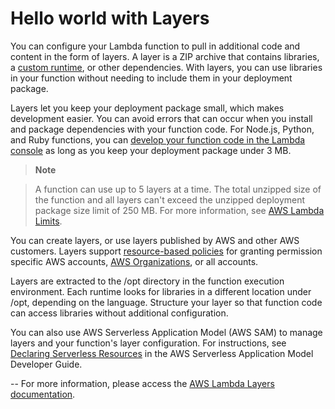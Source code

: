# Hello world with Layers

You can configure your Lambda function to pull in additional code and content in the form of layers. A layer is a ZIP archive that contains libraries, a [custom runtime](https://docs.aws.amazon.com/lambda/latest/dg/runtimes-custom.html), or other dependencies. With layers, you can use libraries in your function without needing to include them in your deployment package.

Layers let you keep your deployment package small, which makes development easier. You can avoid errors that can occur when you install and package dependencies with your function code. For Node.js, Python, and Ruby functions, you can [develop your function code in the Lambda console](https://docs.aws.amazon.com/lambda/latest/dg/code-editor.html) as long as you keep your deployment package under 3 MB.

>**Note**

>A function can use up to 5 layers at a time. The total unzipped size of the function and all layers can't exceed the unzipped deployment package size limit of 250 MB. For more information, see [AWS Lambda Limits](https://docs.aws.amazon.com/lambda/latest/dg/limits.html).

You can create layers, or use layers published by AWS and other AWS customers. Layers support [resource-based policies](https://docs.aws.amazon.com/lambda/latest/dg/configuration-layers.html#configuration-layers-permissions) for granting permission specific AWS accounts, [AWS Organizations](https://docs.aws.amazon.com/organizations/latest/userguide/), or all accounts.

Layers are extracted to the /opt directory in the function execution environment. Each runtime looks for libraries in a different location under /opt, depending on the language. Structure your layer so that function code can access libraries without additional configuration.

You can also use AWS Serverless Application Model (AWS SAM) to manage layers and your function's layer configuration. For instructions, see [Declaring Serverless Resources](https://docs.aws.amazon.com/serverless-application-model/latest/developerguide/serverless-sam-template.html) in the AWS Serverless Application Model Developer Guide.

-- 
For more information, please access the [AWS Lambda Layers documentation](https://docs.aws.amazon.com/lambda/latest/dg/configuration-layers.html). 